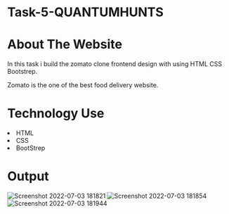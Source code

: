 # Task-5-QUANTUMHUNTS

# About The Website

In this task i build the zomato clone frontend design with using HTML CSS Bootstrep.

Zomato is the one of the best food delivery website.

# Technology Use

<li> HTML </li>
<li> CSS </li>
<li> BootStrep </li>

# Output

![Screenshot 2022-07-03 181821](https://user-images.githubusercontent.com/83862036/177040505-525bee96-bd8f-4661-a15a-73aaa4f6fca5.jpg)
![Screenshot 2022-07-03 181854](https://user-images.githubusercontent.com/83862036/177040508-ffb57123-7791-4cf1-9a38-834b9f520e5e.jpg)
![Screenshot 2022-07-03 181944](https://user-images.githubusercontent.com/83862036/177040509-ffdb44e1-0cf1-45d8-ac5a-71237c9c210a.jpg)

